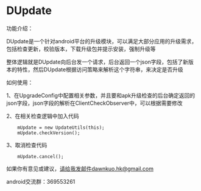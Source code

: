 DUpdate
=======
功能介绍：

DUpdate是一个针对android平台的升级模块，可以满足大部分应用的升级需求，包括检查更新，校验版本，下载升级包并提示安装，强制升级等

整体逻辑就是DUpdate向后台发一个请求，后台返回一个json字段，包括了新版本的特性，然后DUpdate根据访问策略来解析这个字符串，来决定是否升级


如何使用：

1、在UpgradeConfig中配置相关参数，并且要和apk升级检查的后台确定返回的json字段，json字段的解析在ClientCheckObserver中，可以根据需要修改


2、在相关检查逻辑中加入代码

        mUpdate = new UpdateUtils(this);
        mUpdate.checkVersion();
        
3、取消检查代码

        mUpdate.cancel();


如果你有意见或建议，请给我发邮件dawnkuo.hk@gmail.com

android交流群：369553261
